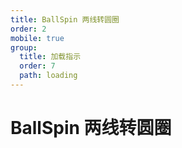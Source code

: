 ```yaml
---
title: BallSpin 两线转圆圈
order: 2
mobile: true
group:
  title: 加载指示
  order: 7
  path: loading
---
```


# BallSpin 两线转圆圈

<code src="../demo/BallSpin.tsx"></code>
<API src="../src/BallSpin.tsx"></API>

